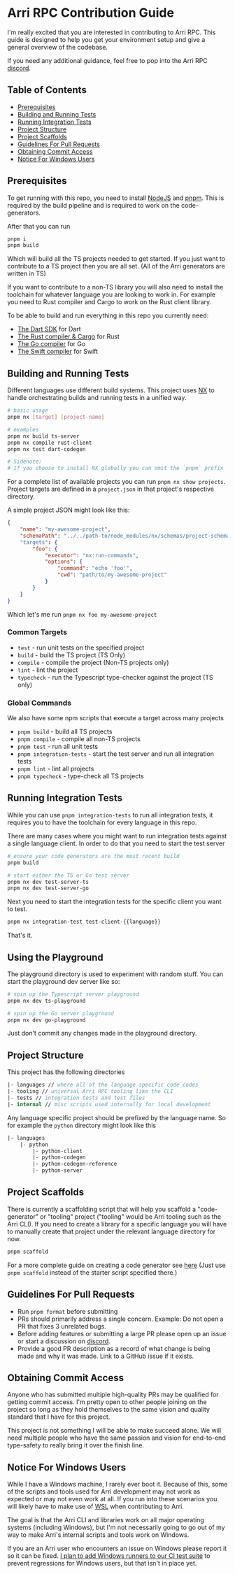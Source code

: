# Arri RPC Contribution Guide

I'm really excited that you are interested in contributing to Arri RPC. This guide is designed to help you get your environment setup and give a general overview of the codebase.

If you need any additional guidance, feel free to pop into the Arri RPC [discord](https://discord.gg/5m23HEQss7).

## Table of Contents

- [Prerequisites](#prerequisites)
- [Building and Running Tests](#building-and-running-tests)
- [Running Integration Tests](#running-integration-tests)
- [Project Structure](#project-structure)
- [Project Scaffolds](#project-scaffolds)
- [Guidelines For Pull Requests](#guidelines-for-pull-requests)
- [Obtaining Commit Access](#obtaining-commit-access)
- [Notice For Windows Users](#notice-for-windows-users)

## Prerequisites

To get running with this repo, you need to install [NodeJS](https://nodejs.org/en) and [pnpm](https://pnpm.io/). This is required by the build pipeline and is required to work on the code-generators.

After that you can run

```bash
pnpm i
pnpm build
```

Which will build all the TS projects needed to get started. If you just want to contribute to a TS project then you are all set. (All of the Arri generators are written in TS)

If you want to contribute to a non-TS library you will also need to install the toolchain for whatever language you are looking to work in. For example you need to Rust compiler and Cargo to work on the Rust client library.

To be able to build and run everything in this repo you currently need:

- [The Dart SDK](https://dart.dev/get-dart) for Dart
- [The Rust compiler & Cargo](https://www.rust-lang.org/learn/get-started) for Rust
- [The Go compiler](https://go.dev/doc/install) for Go
- [The Swift compiler](https://www.swift.org/documentation/swift-compiler/) for Swift

## Building and Running Tests

Different languages use different build systems. This project uses [NX](https://nx.dev/) to handle orchestrating builds and running tests in a unified way.

```bash
# basic usage
pnpm nx [target] [project-name]

# examples
pnpm nx build ts-server
pnpm nx compile rust-client
pnpm nx test dart-codegen

# Sidenote:
# If you choose to install NX globally you can omit the `pnpm` prefix
```

For a complete list of available projects you can run `pnpm nx show projects`. Project targets are defined in a `project.json` in that project's respective directory.

A simple project JSON might look like this:

```json
{
    "name": "my-awesome-project",
    "schemaPath": "../../path-to/node_modules/nx/schemas/project-schema.json"
    "targets": {
        "foo": {
            "executor": "nx:run-commands",
            "options": {
                "command": "echo 'foo'",
                "cwd": "path/to/my-awesome-project"
            }
        }
    }
}
```

Which let's me run `pnpm nx foo my-awesome-project`

### Common Targets

- `test` - run unit tests on the specified project
- `build` - build the TS project (TS Only)
- `compile` - compile the project (Non-TS projects only)
- `lint` - lint the project
- `typecheck` - run the Typescript type-checker against the project (TS only)

### Global Commands

We also have some npm scripts that execute a target across many projects

- `pnpm build` - build all TS projects
- `pnpm compile` - compile all non-TS projects
- `pnpm test` - run all unit tests
- `pnpm integration-tests` - start the test server and run all integration tests
- `pnpm lint` - lint all projects
- `pnpm typecheck` - type-check all TS projects

## Running Integration Tests

While you can use `pnpm integration-tests` to run all integration tests, it requires you to have the toolchain for every language in this repo.

There are many cases where you might want to run integration tests against a single language client. In order to do that you need to start the test server

```bash
# ensure your code generators are the most recent build
pnpm build

# start either the TS or Go test server
pnpm nx dev test-server-ts
pnpm nx dev test-server-go
```

Next you need to start the integration tests for the specific client you want to test.

```bash
pnpm nx integration-test test-client-{{language}}
```

That's it.

## Using the Playground

The playground directory is used to experiment with random stuff. You can start the playground dev server like so:

```bash
# spin up the Typescript server playground
pnpm nx dev ts-playground

# spin up the Go server playground
pnpm nx dev go-playground
```

Just don't commit any changes made in the playground directory.

## Project Structure

This project has the following directories

```fs
|- languages // where all of the language specific code codes
|- tooling // universal Arri RPC tooling like the CLI
|- tests // integration tests and test files
|- internal // misc scripts used internally for local development
```

Any language specific project should be prefixed by the language name. So for example the `python` directory might look like this

```fs
|- languages
    |- python
        |- python-client
        |- python-codegen
        |- python-codegen-reference
        |- python-server
```

## Project Scaffolds

There is currently a scaffolding script that will help you scaffold a "code-generator" or "tooling" project ("tooling" would be Arri tooling such as the Arri CLI). If you need to create a library for a specific language you will have to manually create that project under the relevant language directory for now.

```bash
pnpm scaffold
```

For a more complete guide on creating a code generator see [here](/docs/creating-a-custom-generator.md) (Just use `pnpm scaffold` instead of the starter script specified there.)

## Guidelines For Pull Requests

- Run `pnpm format` before submitting
- PRs should primarily address a single concern. Example: Do not open a PR that fixes 3 unrelated bugs.
- Before adding features or submitting a large PR please open up an issue or start a discussion on [discord](https://discord.gg/5m23HEQss7).
- Provide a good PR description as a record of what change is being made and why it was made. Link to a GitHub issue if it exists.

## Obtaining Commit Access

Anyone who has submitted multiple high-quality PRs may be qualified for getting commit access. I'm pretty open to other people joining on the project so long as they hold themselves to the same vision and quality standard that I have for this project.

This project is not something I will be able to make succeed alone. We will need multiple people who have the same passion and vision for end-to-end type-safety to really bring it over the finish line.

## Notice For Windows Users

While I have a Windows machine, I rarely ever boot it. Because of this, some of the scripts and tools used for Arri development may not work as expected or may not even work at all. If you run into these scenarios you will likely have to make use of [WSL](https://learn.microsoft.com/en-us/windows/wsl/) when contributing to Arri.

The goal is that the Arri CLI and libraries work on all major operating systems (including Windows), but I'm not necessarily going to go out of my way to make Arri's internal scripts and tools work on Windows.

If you are an Arri user who encounters an issue on Windows please report it so it can be fixed. [I plan to add Windows runners to our CI test suite](https://github.com/modiimedia/arri/issues/165) to prevent regressions for Windows users, but that isn't in place yet.
